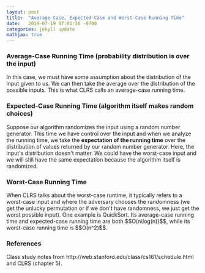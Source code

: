 ```yaml
---
layout: post
title:  "Average-Case, Expected-Case and Worst-Case Running Time"
date:   2019-07-19 07:01:36 -0700
categories: jekyll update
mathjax: true
---
```

<h3>Average-Case Running Time (probability distribution is over the input)</h3>
In this case, we must have some assumption about the distribution of the input given to us. We can then take the average over the distribution of the possible inputs. This is what CLRS calls an average-case running time.
<br>
<!---------------------------------------------------------------------------------------->
<h3>Expected-Case Running Time (algorithm itself makes random choices)</h3>
Suppose our algorithm randomizes the input using a random number generator. This time we have control over the input and when we analyze the running time, we take the <b>expectation of the running time</b> over the distribution of values returned by our random number generator. Here, the input's distribution doesn't matter. We could have the worst-case input and we will still have the same expectation because the algorithm itself is randomized.
<br>
<!---------------------------------------------------------------------------------------->
<h3>Worst-Case Running Time</h3>
When CLRS talks about the worst-case runtime, it typically refers to a worst-case input and where the adversary chooses the randomness (we get the unlucky permutation or if we don't have randomness, we just get the worst possible input). One example is QuickSort. Its average-case running time and expected-case running time are both $$O(n\log(n))$$, while its worst-case running time is $$O(n^2)$$.
<br>
<!---------------------------------------------------------------------------------------->
<h3>References</h3>
Class study notes from http://web.stanford.edu/class/cs161/schedule.html and CLRS (chapter 5).
<br>


